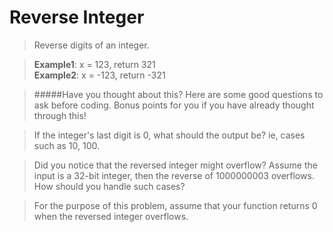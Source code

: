 Reverse Integer
===============

>Reverse digits of an integer.

>**Example1**: x = 123, return 321  
>**Example2**: x = -123, return -321

>#####Have you thought about this?
>Here are some good questions to ask before coding. 
>Bonus points for you if you have already thought through this!

>If the integer's last digit is 0, what should the output be? 
>ie, cases such as 10, 100.

>Did you notice that the reversed integer might overflow? 
>Assume the input is a 32-bit integer, then the reverse of 1000000003 overflows. 
>How should you handle such cases?

>For the purpose of this problem, assume that your function returns 0 
>when the reversed integer overflows.
